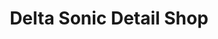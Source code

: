 ---
title: "Delta Sonic Detail Shop"
url: /rochester/delta-sonic-detail-shop/
shop: Autowerkstatt
---